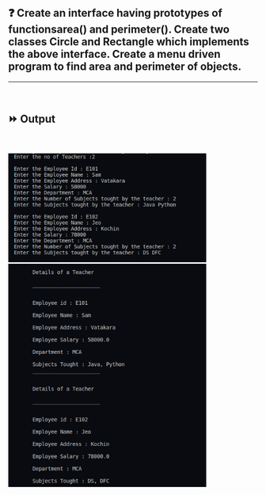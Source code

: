 ## :question: Create an interface having prototypes of functionsarea() and perimeter(). Create two classes Circle and Rectangle which implements the above interface. Create a menu driven program to find area and perimeter of objects.
___
<br>

## :fast_forward: Output

<br>

<img src="Output/co3pg2op1.png" width="400"></img><br>
<img src="Output/co3pg2op2.png" width="400"></img><br>
